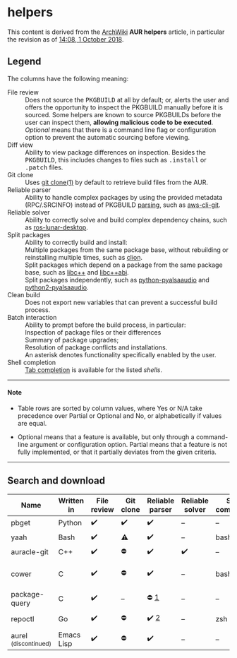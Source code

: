 # helpers
This content is derived from the [ArchWiki](https://wiki.archlinux.org) **AUR helpers** article, in particular the revision as of [14:08, 1 October 2018](https://wiki.archlinux.org/index.php?title=AUR_helpers&oldid=545420).

## Legend

The columns have the following meaning:

<dl>
<dt>File review</dt>
<dd>Does not source the <tt>PKGBUILD</tt> at all by default; or, alerts the user and offers the opportunity to inspect the PKGBUILD manually before it is sourced. Some helpers are known to source PKGBUILDs before the user can inspect them, <b>allowing malicious code to be executed</b>. <i>Optional</i> means that there is a command line flag or configuration option to prevent the automatic sourcing before viewing.</dd>

<dt>Diff view</dt>
<dd>Ability to view package differences on inspection. Besides the <tt>PKGBUILD</tt>, this includes changes to files such as <tt>.install</tt> or <tt>.patch</tt> files.</dd>

<dt>Git clone</dt>
<dd>Uses <a href="https://jlk.fjfi.cvut.cz/arch/manpages/man/extra/git/git-clone.1.en">git clone(1)</a> by default to retrieve build files from the AUR.</dd>

<dt>Reliable parser</dt> 
<dd>Ability to handle complex packages by using the provided metadata (RPC/.SRCINFO) instead of PKGBUILD <a  href="https://en.wikipedia.org/wiki/Parsing#Parser">parsing</a>, such as <a href="https://aur.archlinux.org/packages/aws-cli-git/">aws-cli-git</a>.</dd>

<dt>Reliable solver</dt> 
<dd>Ability to correctly solve and build complex dependency chains, such as <a href="https://aur.archlinux.org/packages/ros-lunar-desktop/">ros-lunar-desktop</a>.</dd>

<dt>Split packages</dt>
<dd>Ability to correctly build and install:</dd>
<dd>Multiple packages from the same package base, without rebuilding or reinstalling multiple times, such as <a href="https://aur.archlinux.org/packages/clion">clion</a>.</dd>
<dd>Split packages which depend on a package from the same package base, such as <a href="https://aur.archlinux.org/packages/libc++">libc++</a> and <a href="https://aur.archlinux.org/packages/libc++abi">libc++abi</a>.</dd>
<dd>Split packages independently, such as <a href="https://aur.archlinux.org/packages/python-pyalsaaudio">python-pyalsaaudio</a> and <a href="https://aur.archlinux.org/packages/python2-pyalsaaudio">python2-pyalsaaudio</a>.</dd>

<dt>Clean build</dt>
<dd>Does not export new variables that can prevent a successful build process.</dd>

<dt>Batch interaction</dt>
<dd>Ability to prompt before the build process, in particular:</dd>
<dd>Inspection of package files or their differences</dd>
<dd>Summary of package upgrades;</dd>
<dd>Resolution of package conflicts and installations.</dd>
<dd>An asterisk denotes functionality specifically enabled by the user.</dd>

<dt>Shell completion</dt>
<dd><a href="https://en.wikipedia.org/wiki/Command-line_completion">Tab completion</a> is available for the listed <i>shells</i>.</dd>
</dl>

----
#### Note

* Table rows are sorted by column values, where Yes or N/A take precedence over Partial or Optional and No, or alphabetically if values are equal.

* Optional means that a feature is available, but only through a command-line argument or configuration option. Partial means that a feature is not fully implemented, or that it partially deviates from the given criteria.
----

## Search and download

| Name                                    | Written in | File review        | Git clone          | Reliable parser                                                                  | Reliable solver    | Shell completion | Specificity                             |
| ---                                     | ---        | ---                | ---                | ---                                                                              | ---                | ---              | ---                                     |
| pbget                                   | Python     | :heavy_check_mark: | :heavy_check_mark: | :heavy_check_mark:                                                               | –                  | –                |                                         |
| yaah                                    | Bash       | :heavy_check_mark: | :warning:          | :heavy_check_mark:                                                               | –                  | bash             |                                         |
| auracle-git                             | C++        | :heavy_check_mark: | :no_entry:         | :heavy_check_mark:                                                               | :heavy_check_mark: | –                | print build order                       |
| cower                                   | C          | :heavy_check_mark: | :no_entry:         | :heavy_check_mark:                                                               | –                  | bash, zsh        | regex support, sort by votes/popularity |
| package-query                           | C          | :heavy_check_mark: | –                  | :no_entry: [1](https://github.com/archlinuxfr/package-query/issues/135)          | –                  | –                | search only                             |
| repoctl                                 | Go         | :heavy_check_mark: | :no_entry:         | :heavy_check_mark: [2](https://github.com/goulash/pacman/blob/master/aur/aur.go) | –                  | zsh              | local repository support                |
| aurel <br><small>(discontinued)</small> | Emacs Lisp | :heavy_check_mark: | :no_entry:         | :heavy_check_mark:                                                               | –                  | –                | Emacs integration                       |
